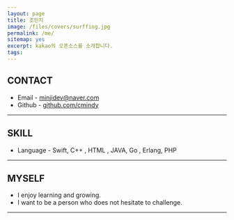 ```yaml
---
layout: page
title: 조민지
image: /files/covers/surffing.jpg
permalink: /me/
sitemap: yes
excerpt: kakao의 오픈소스를 소개합니다.
tags:
---
```


## CONTACT

* Email - minjidev@naver.com
* Github - [github.com/cmindy](https://github.com/cmindy/)

---

## SKILL

* Language - Swift, C++ , HTML , JAVA, Go , Erlang, PHP

---

## MYSELF

* I enjoy learning and growing.
* I want to be a person who does not hesitate to challenge.

---
